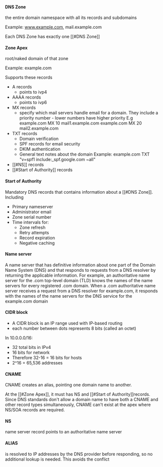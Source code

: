 #### DNS Zone

the entire domain namespace with all its records and subdomains

Example: www.example.com, mail.example.com

Each DNS Zone has exactly one [[#DNS Zone]]

#### Zone Apex
root/naked domain of that zone

Example: example.com

Supports these records

- A records
	- points to ivp4 
- AAAA records
	- points to ivp6
- MX records
	- specify which mail servers handle email for a domain. They include a priority number - lower numbers have higher priority E.g example.com MX 10 mail1.example.com example.com MX 20 mail2.example.com
- TXT records
	-  Domain verification
	- SPF records for email security
	- DKIM authentication
	- General text notes about the domain Example: example.com TXT "v=spf1 include:_spf.google.com ~all"
- [[#NS]] records
- [[#Start of Authority]] records

#### Start of Authority 

Mandatory DNS records that contains information about a [[#DNS Zone]]. Including

- Primary nameserver
- Administrator email
- Zone serial number
- Time intervals for:
    - Zone refresh
    - Retry attempts
    - Record expiration
    - Negative caching

#### Name server

A name server that has definitive information about one part of the Domain Name System (DNS) and that responds to requests from a DNS resolver by returning the applicable information. For example, an authoritative name server for the .com top-level domain (TLD) knows the names of the name servers for every registered .com domain. When a .com authoritative name server receives a request from a DNS resolver for example.com, it responds with the names of the name servers for the DNS service for the example.com domain

####  CIDR block

- A CIDR block is an IP range used with IP-based routing
- each number between dots represents 8 bits (called an octet)

In 10.0.0.0/16:

- 32 total bits in IPv4
- 16 bits for network
- Therefore 32-16 = 16 bits for hosts
- 2^16 = 65,536 addresses

#### CNAME

CNAME creates an alias, pointing one domain name to another. 

At the [[#Zone Apex]], it must has NS and [[#Start of Authority]]records. Since DNS standards don't allow a domain name to have both a CNAME and other record types simultaneously, CNAME can't exist at the apex where NS/SOA records are required.

#### NS
name server record points to an authoritative name server 

#### ALIAS 
is resolved to IP addresses by the DNS provider before responding, so no additional lookup is needed. This avoids the conflict